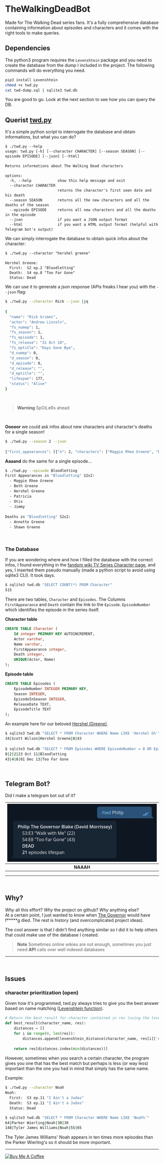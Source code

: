 # TheWalkingDeadBot

Made for The Walking Dead series fans.
It's a fully comprehensive database containing information about episodes and characters and it comes with the right tools to make queries.

## Dependencies

The python3 program requires the `Levenshtein` package and you need to create the database from the dump I included in the project. The following commands will do everything you need.

```bash
pip3 install Levenshtein
chmod +x twd.py
cat twd-dump.sql | sqlite3 twd.db
```
You are good to go. Look at the next section to see how you can query the DB.


## Querist [twd.py](/twd.py)

It's a simple python script to interrogate the database and obtain informations, but what you can do?

```
$ ./twd.py --help
usage: twd.py [-h] [--character CHARACTER] [--season SEASON] [--episode EPISODE] [--json] [--html]

Returns informations about The Walking Dead characters

options:
  -h, --help            show this help message and exit
  --character CHARACTER
                        returns the character's first seen date and his death
  --season SEASON       returns all the new characters and all the deaths of the season
  --episode EPISODE     returns all new characters and all the deaths in the episode
  --json                if you want a JSON output format
  --html                if you want a HTML output format (helpful with Telegram bot's output)
```

We can simply interrogate the database to obtain quick infos about the character:
```
$ ./twd.py --character "hershel greene"

Hershel Greene:
  First:  S2 ep.2 "Bloodletting"
  Death:  S4 ep.8 "Too Far Gone"
  Status: Dead
```

We can use it to generate a json response (APIs freaks I hear you) with the `--json` flag:


```bash
$ ./twd.py --character Rick --json |jq

{
  "name": "Rick Grimes",
  "actor": "Andrew Lincoln",
  "fs_numep": 1,
  "fs_season": 1,
  "fs_episode": 1,
  "fs_release": "31 Oct 10",
  "fs_eptitle": "Days Gone Bye",
  "d_numep": 0,
  "d_season": 0,
  "d_episode": 0,
  "d_release": "",
  "d_eptitle": "",
  "lifespan": 177,
  "status": "Alive"
}
```
<br>

> **Warning**
> SpOiLeRs ahead

<br>

**Ooooor** we could ask infos about new characters and character's deaths for a single season!


```bash
$ ./twd.py --season 2 --json

{"first_appearances": [{"n": 2, "characters": ["Maggie Rhee Greene", "Beth Greene", "Hershel Greene", "Patricia", "Otis", "Jimmy"]}, {"n": 3, "characters": ["Annette Greene", "Shawn Greene"]}, {"n": 8, "characters": ["Tony", "Dave"]}, {"n": 9, "characters": ["Nate", "Randall Culver", "Sean"]}], "deaths": [{"n": 1, "characters": ["Sophia Peletier"]}, {"n": 2, "characters": ["Annette Greene", "Shawn Greene"]}, {"n": 3, "characters": ["Otis"]}, {"n": 8, "characters": ["Tony", "Dave"]}, {"n": 9, "characters": ["Nate", "Sean"]}, {"n": 11, "characters": ["Dale Horvath"]}, {"n": 12, "characters": ["Shane Walsh", "Randall Culver"]}]}
```

**Aaaand** do the same for a single episode...

```bash
$ ./twd.py --episode Bloodletting
First Appearances in "Bloodletting" S2x2:
  - Maggie Rhee Greene
  - Beth Greene
  - Hershel Greene
  - Patricia
  - Otis
  - Jimmy

Deaths in "Bloodletting" S2x2:
  - Annette Greene
  - Shawn Greene
```

<br>

### The Database

If you are wondering where and how I filled the database with the correct infos, I found everything in the [fandom wiki TV Series Character page](https://walkingdead.fandom.com/wiki/TV_Series_Characters), and yes, I inserted them pseudo manually (made a python script to avoid using sqlite3 CLI). It took days.

```bash
$ sqlite3 twd.db "SELECT COUNT(*) FROM Character"
515
```
There are two tables, `Character` and `Episodes`. The Columns `FirstAppearance` and `Death` contain the link to the `Episode.EpisodeNumber` which identifies the episode in the series itself.

**Character table**
```sql
CREATE TABLE Character (
    Id integer PRIMARY KEY AUTOINCREMENT,
    Actor varchar,
    Name varchar,
    FirstAppearance integer,
    Death integer,
    UNIQUE(Actor, Name)
);
```


**Episode table**
```sql
CREATE TABLE Episodes (
    EpisodeNumber INTEGER PRIMARY KEY,
    Season INTEGER,
    EpisodeInSeason INTEGER,
    ReleaseDate TEXT,
    EpisodeTitle TEXT
);
```

An example here for our beloved [Hershel (Greene)](https://walkingdead.fandom.com/wiki/Hershel_Greene_(TV_Series)).

```bash
$ sqlite3 twd.db "SELECT * FROM Character WHERE Name LIKE 'Hershel G%'"
34|Scott Wilson|Hershel Greene|8|43

$ sqlite3 twd.db "SELECT * FROM Episodes WHERE EpisodeNumber = 8 OR EpisodeNumber = 43"
8|2|2|23 Oct 11|Bloodletting
43|4|8|01 Dec 13|Too Far Gone
```

<br>

## Telegram Bot?

Did I make a telegram bot out of it?

| ![Naaah](img/telegrambot.png) |
|:--:|
| <b>NAAAH</b> |


---

<br>

## Why?

_Why_ all this effort? _Why_ the project on github? _Why_ anything else? \
At a certain point, I just wanted to know when [The Governor](https://walkingdead.fandom.com/wiki/Philip_Blake_(TV_Series)) would have f*\****g died. The rest is history (and overcomplicated project ideas).

The cool answer is that I didn't find anything similar so I did it to help others that could make use of the database I created.

> **Note**
> Sometimes online wikies are not enough, sometimes you just need **API** calls over well indexed databases

---

<br>

## Issues

### character prioritization (open)
Given how it's programmed, twd.py always tries to give you the best answer based on name matching ([Levenshtein function](https://maxbachmann.github.io/Levenshtein/levenshtein.html)). 

```python
# Return the best result for character contained in res (using the levenshtein function above)
def best_result(character_name, res):
	distances = []
	for i in range(0, len(res)):
		distances.append(levenshtein_distance(character_name, res[i]['name']))

	return res[distances.index(min(distances))]
```

However, sometimes when you search a certain character, the program gives you one that has the best match but perhaps is less (or way less) important than the one you had in mind that simply has the same name.

Example:

```bash
$ ./twd.py --character Noah
Noah:
  First:  S3 ep.11 "I Ain't a Judas"
  Death:  S3 ep.11 "I Ain't a Judas"
  Status: Dead
```
```bash
$ sqlite3 twd.db "SELECT * FROM Character WHERE Name LIKE 'Noah%'"
64|Parker Wierling|Noah|30|30
148|Tyler James Williams|Noah|55|65
```

The Tyler James Williams' Noah appears in ten times more episodes than the Parker Wierling's so it should be more important.

---

<a href="https://www.buymeacoffee.com/synt3sis" target="_blank"><img src="https://cdn.buymeacoffee.com/" alt="Buy Me A Coffee" height="31" width="31"></a>
